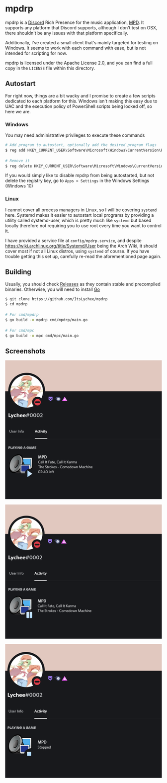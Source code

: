 # mpdrp

mpdrp is a [Discord](https://discord.com) Rich Presence for the music application, [MPD](https://musicpd.org). It supports any platform that 
Discord supports, although I don't test on OSX, there shouldn't be any issues with that platform specifically.

Additionally, I've created a small client that's mainly targeted for testing on Windows. It seems 
to work with each command with ease, but is not intended for scripting for now.

mpdrp is licensed under the Apache License 2.0, and you can find a full copy in the `LICENSE` file within this directory.

## Autostart

For right now, things are a bit wacky and I promise to create a few scripts dedicated to each platform for this. Windows isn't making 
this easy due to UAC and the execution policy of PowerShell scripts being locked off, so here we are.

### Windows

You may need administrative privileges to execute these commands

```powershell
# Add program to autostart, optionally add the desired program flags
$ reg add HKEY_CURRENT_USER\Software\Microsoft\Windows\CurrentVersion\Run /v MPDRP /d "C:\An\Absolute\Path\Here.exe"

# Remove it
$ reg delete HKEY_CURRENT_USER\Software\Microsoft\Windows\CurrentVersion\Run /f /v MPDRP
```
If you would simply like to disable mpdrp from being autostarted, but not delete the registry key, go
to `Apps > Settings` in the Windows Settings (Windows 10)

### Linux

I cannot cover all process managers in Linux, so I will be covering `systemd` here. Systemd makes it easier to autostart local programs by 
providing a utility called systemd-user, which is pretty much like `systemd` but based locally therefore not requiring you to use root every time you want to
control it.

I have provided a service file at `config/mpdrp.service`, and despite https://wiki.archlinux.org/title/Systemd/User being the Arch Wiki, it should cover
most if not all Linux distros, using `systemd` of course. If you have trouble getting this set up, carefully re-read the aforementioned page again.


## Building

Usually, you should check [Releases](/releases) as they contain stable and precompiled binaries. Otherwise, you will need to install [Go](golang.org)
```bash
$ git clone https://github.com/ItsLychee/mpdrp
$ cd mpdrp

# For cmd/mpdrp
$ go build -o mpdrp cmd/mpdrp/main.go

# For cmd/mpc
$ go build -o mpc cmd/mpc/main.go
```

## Screenshots 

![MPD Playing](https://raw.githubusercontent.com/ItsLychee/mpdrp/main/assets/showcase-playing.png)

![MPD Paused](https://raw.githubusercontent.com/ItsLychee/mpdrp/main/assets/showcase-paused.png)

![MPD Stopped](https://raw.githubusercontent.com/ItsLychee/mpdrp/main/assets/showcase-stopped.png)